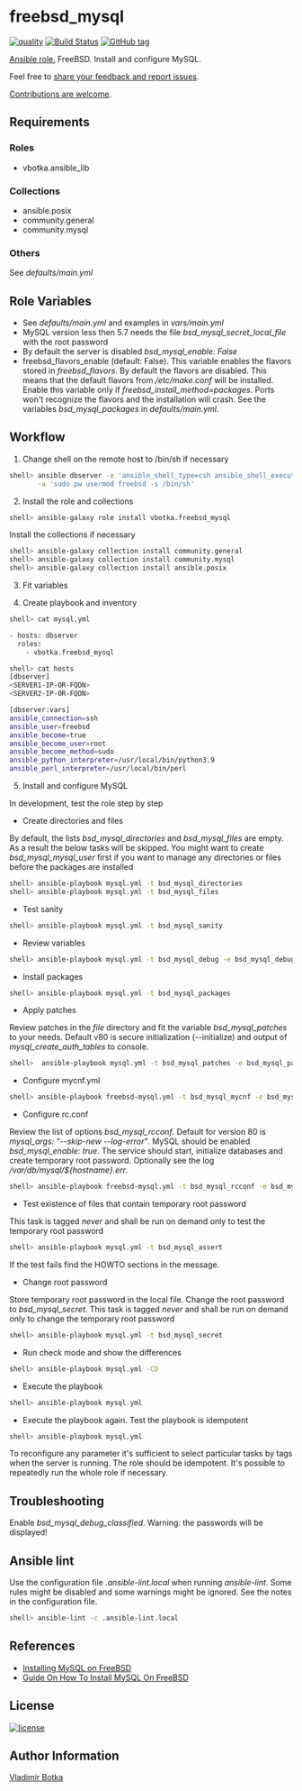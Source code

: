 # freebsd_mysql

[![quality](https://img.shields.io/ansible/quality/27910)](https://galaxy.ansible.com/vbotka/freebsd_mysql)
[![Build Status](https://app.travis-ci.com/vbotka/ansible-freebsd-mysql.svg?branch=master)](https://app.travis-ci.com/vbotka/ansible-freebsd-mysql)
[![GitHub tag](https://img.shields.io/github/v/tag/vbotka/ansible-freebsd-mysql)](https://github.com/vbotka/ansible-freebsd-mysql/tags)

[Ansible role.](https://galaxy.ansible.com/vbotka/freebsd_mysql/) FreeBSD. Install and configure MySQL.

Feel free to [share your feedback and report issues](https://github.com/vbotka/ansible-freebsd-mysql/issues).

[Contributions are welcome](https://github.com/firstcontributions/first-contributions).


## Requirements

### Roles

* vbotka.ansible_lib

### Collections

* ansible.posix
* community.general
* community.mysql

### Others

See *defaults/main.yml*


## Role Variables

* See *defaults/main.yml* and examples in *vars/main.yml*
* MySQL version less then 5.7 needs the file *bsd_mysql_secret_local_file* with the root password
* By default the server is disabled *bsd_mysql_enable: False*
* freebsd_flavors_enable (default: False). This variable enables the flavors stored in
  *freebsd_flavors*. By default the flavors are disabled. This means that the default flavors from
  */etc/make.conf* will be installed. Enable this variable only if
  *freebsd_install_method=packages*. Ports won't recognize the flavors and the installation will
  crash. See the variables *bsd_mysql_packages* in *defaults/main.yml*.


## Workflow

1) Change shell on the remote host to /bin/sh if necessary

```bash
shell> ansible dbserver -e 'ansible_shell_type=csh ansible_shell_executable=/bin/csh' \
       -a 'sudo pw usermod freebsd -s /bin/sh'
```

2) Install the role and collections

```bash
shell> ansible-galaxy role install vbotka.freebsd_mysql
```

Install the collections if necessary

```bash
shell> ansible-galaxy collection install community.general
shell> ansible-galaxy collection install community.mysql
shell> ansible-galaxy collection install ansible.posix
```


3) Fit variables


4) Create playbook and inventory

```bash
shell> cat mysql.yml

- hosts: dbserver
  roles:
    - vbotka.freebsd_mysql
```

```bash
shell> cat hosts
[dbserver]
<SERVER1-IP-OR-FQDN>
<SERVER2-IP-OR-FQDN>

[dbserver:vars]
ansible_connection=ssh
ansible_user=freebsd
ansible_become=true
ansible_become_user=root
ansible_become_method=sudo
ansible_python_interpreter=/usr/local/bin/python3.9
ansible_perl_interpreter=/usr/local/bin/perl
```

5) Install and configure MySQL

In development, test the role step by step

* Create directories and files

By default, the lists *bsd_mysql_directories* and *bsd_mysql_files*
are empty. As a result the below tasks will be skipped. You might want
to create *bsd_mysql_mysql_user* first if you want to manage any
directories or files before the packages are installed

```bash
shell> ansible-playbook mysql.yml -t bsd_mysql_directories
shell> ansible-playbook mysql.yml -t bsd_mysql_files
```

* Test sanity

```bash
shell> ansible-playbook mysql.yml -t bsd_mysql_sanity
```

* Review variables

```bash
shell> ansible-playbook mysql.yml -t bsd_mysql_debug -e bsd_mysql_debug=true
```

* Install packages

```bash
shell> ansible-playbook mysql.yml -t bsd_mysql_packages
```

* Apply patches

Review patches in the *file* directory and fit the variable *bsd_mysql_patches* to your
needs. Default v80 is secure initialization (--initialize) and output of *mysql_create_auth_tables*
to console.

```bash
shell>  ansible-playbook mysql.yml -t bsd_mysql_patches -e bsd_mysql_patch_backup=true
```

* Configure mycnf.yml

```bash
shell> ansible-playbook freebsd-mysql.yml -t bsd_mysql_mycnf -e bsd_mysql_conf_backup=true
```

* Configure rc.conf

Review the list of options *bsd_mysql_rcconf*. Default for version 80 is *mysql_args: "--skip-new
--log-error"*. MySQL should be enabled *bsd_mysql_enable: true*. The service should start,
initialize databases and create temporary root password. Optionally see the log
*/var/db/mysql/${hostname}.err*.

```bash
shell> ansible-playbook freebsd-mysql.yml -t bsd_mysql_rcconf -e bsd_mysql_conf_backup=true
```

* Test existence of files that contain temporary root password

This task is tagged *never* and shall be run on demand only to test the temporary root password

```bash
shell> ansible-playbook mysql.yml -t bsd_mysql_assert
```

If the test fails find the HOWTO sections in the message.

* Change root password

Store temporary root password in the local file. Change the root password to
*bsd_mysql_secret*. This task is tagged *never* and shall be run on demand only to change the
temporary root password

```bash
shell> ansible-playbook mysql.yml -t bsd_mysql_secret
```

* Run check mode and show the differences

```bash
shell> ansible-playbook mysql.yml -CD
```

* Execute the playbook

```bash
shell> ansible-playbook mysql.yml
```

* Execute the playbook again. Test the playbook is idempotent

```bash
shell> ansible-playbook mysql.yml
```

To reconfigure any parameter it's sufficient to select particular tasks by tags when the server is
running. The role should be idempotent. It's possible to repeatedly run the whole role if necessary.


## Troubleshooting

Enable *bsd_mysql_debug_classified*. Warning: the passwords will be displayed!


## Ansible lint

Use the configuration file *.ansible-lint.local* when running
*ansible-lint*. Some rules might be disabled and some warnings might
be ignored. See the notes in the configuration file.

```bash
shell> ansible-lint -c .ansible-lint.local
```


## References

* [Installing MySQL on FreeBSD](https://dev.mysql.com/doc/mysql-linuxunix-excerpt/8.3/en/freebsd-installation.html)
* [Guide On How To Install MySQL On FreeBSD](http://www.xfiles.dk/guide-on-how-to-install-mysql-on-freebsd/)


## License

[![license](https://img.shields.io/badge/license-BSD-red.svg)](https://www.freebsd.org/doc/en/articles/bsdl-gpl/article.html)


## Author Information

[Vladimir Botka](https://botka.info)
